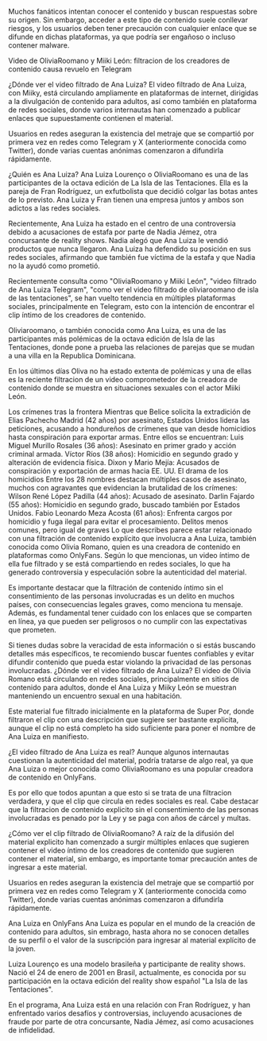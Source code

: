 Muchos fanáticos intentan conocer el contenido y buscan respuestas sobre su origen. Sin embargo, acceder a este tipo de contenido suele conllevar riesgos, y los usuarios deben tener precaución con cualquier enlace que se difunde en dichas plataformas, ya que podría ser engañoso o incluso contener malware.

Video de OliviaRoomano y Miiki León: filtracion de los creadores de contenido causa revuelo en Telegram

¿Dónde ver el video filtrado de Ana Luiza? El video filtrado de Ana Luiza, con Miiky, está circulando ampliamente en plataformas de internet, dirigidas a la divulgación de contenido para adultos, así como también en plataforma de redes sociales, donde varios internautas han comenzado a publicar enlaces que supuestamente contienen el material.

Usuarios en redes aseguran la existencia del metraje que se compartió por primera vez en redes como Telegram y X (anteriormente conocida como Twitter), donde varias cuentas anónimas comenzaron a difundirla rápidamente.

¿Quién es Ana Luiza? Ana Luiza Lourenço o OliviaRoomano es una de las participantes de la octava edición de La Isla de las Tentaciones. Ella es la pareja de Fran Rodríguez, un exfutbolista que decidió colgar las botas antes de lo previsto. Ana Luiza y Fran tienen una empresa juntos y ambos son adictos a las redes sociales.

Recientemente, Ana Luiza ha estado en el centro de una controversia debido a acusaciones de estafa por parte de Nadia Jémez, otra concursante de reality shows. Nadia alegó que Ana Luiza le vendió productos que nunca llegaron. Ana Luiza ha defendido su posición en sus redes sociales, afirmando que también fue víctima de la estafa y que Nadia no la ayudó como prometió.

Recientemente consulta como "OliviaRoomano y Miiki León", "video filtrado de Ana Luiza Telegram", "como ver el video filtrado de oliviaroomano de isla de las tentaciones", se han vuelto tendencia en múltiples plataformas sociales, principalmente en Telegram, esto con la intención de encontrar el clip íntimo de los creadores de contenido.

Oliviaroomano, o también conocida como Ana Luiza, es una de las participantes más polémicas de la octava edición de Isla de las Tentaciones, donde pone a prueba las relaciones de parejas que se mudan a una villa en la Republica Dominicana.

En los últimos días Oliva no ha estado extenta de polémicas y una de ellas es la reciente filtracion de un video comprometedor de la creadora de contenido donde se muestra en situaciones sexuales con el actor Miiki León.

Los crímenes tras la frontera Mientras que Belice solicita la extradición de Elias Pachecho Madrid (42 años) por asesinato, Estados Unidos lidera las peticiones, acusando a hondureños de crímenes que van desde homicidios hasta conspiración para exportar armas. Entre ellos se encuentran: Luis Miguel Murillo Rosales (36 años): Asesinato en primer grado y acción criminal armada. Víctor Ríos (38 años): Homicidio en segundo grado y alteración de evidencia física. Dixon y Mario Mejía: Acusados de conspiración y exportación de armas hacia EE. UU. El drama de los homicidios Entre los 28 nombres destacan múltiples casos de asesinato, muchos con agravantes que evidencian la brutalidad de los crímenes: Wilson René López Padilla (44 años): Acusado de asesinato. Darlin Fajardo (55 años): Homicidio en segundo grado, buscado también por Estados Unidos. Fabio Leonardo Meza Acosta (61 años): Enfrenta cargos por homicidio y fuga ilegal para evitar el procesamiento. Delitos menos comunes, pero igual de graves Lo que describes parece estar relacionado con una filtración de contenido explícito que involucra a Ana Luiza, también conocida como Olivia Romano, quien es una creadora de contenido en plataformas como OnlyFans. Según lo que mencionas, un video íntimo de ella fue filtrado y se está compartiendo en redes sociales, lo que ha generado controversia y especulación sobre la autenticidad del material.

Es importante destacar que la filtración de contenido íntimo sin el consentimiento de las personas involucradas es un delito en muchos países, con consecuencias legales graves, como menciona tu mensaje. Además, es fundamental tener cuidado con los enlaces que se comparten en línea, ya que pueden ser peligrosos o no cumplir con las expectativas que prometen.

Si tienes dudas sobre la veracidad de esta información o si estás buscando detalles más específicos, te recomiendo buscar fuentes confiables y evitar difundir contenido que pueda estar violando la privacidad de las personas involucradas. ¿Dónde ver el video filtrado de Ana Luiza? El video de Olivia Romano está circulando en redes sociales, principalmente en sitios de contenido para adultos, donde el Ana Luiza y Miiky León se muestran manteniendo un encuentro sexual en una habitación.

Este material fue filtrado inicialmente en la plataforma de Super Por, donde filtraron el clip con una descripción que sugiere ser bastante explicita, aunque el clip no está completo ha sido suficiente para poner el nombre de Ana Luiza en manifiesto.

¿El video filtrado de Ana Luiza es real? Aunque algunos internautas cuestionan la autenticidad del material, podría tratarse de algo real, ya que Ana Luiza o mejor conocida como OliviaRoomano es una popular creadora de contenido en OnlyFans.

Es por ello que todos apuntan a que esto si se trata de una filtracion verdadera, y que el clip que circula en redes sociales es real. Cabe destacar que la filtracion de contenido explicito sin el consentimiento de las personas involucradas es penado por la Ley y se paga con años de cárcel y multas.

¿Cómo ver el clip filtrado de OliviaRoomano? A raíz de la difusión del material explicito han comenzado a surgir múltiples enlaces que sugieren contener el video íntimo de los creadores de contenido que sugieren contener el material, sin embargo, es importante tomar precaución antes de ingresar a este material.

Usuarios en redes aseguran la existencia del metraje que se compartió por primera vez en redes como Telegram y X (anteriormente conocida como Twitter), donde varias cuentas anónimas comenzaron a difundirla rápidamente.

Ana Luiza en OnlyFans Ana Luiza es popular en el mundo de la creación de contenido para adultos, sin embrago, hasta ahora no se conocen detalles de su perfil o el valor de la suscripción para ingresar al material explícito de la joven.

Luiza Lourenço es una modelo brasileña y participante de reality shows. Nació el 24 de enero de 2001 en Brasil, actualmente, es conocida por su participación en la octava edición del reality show español "La Isla de las Tentaciones".

En el programa, Ana Luiza está en una relación con Fran Rodríguez, y han enfrentado varios desafíos y controversias, incluyendo acusaciones de fraude por parte de otra concursante, Nadia Jémez, así como acusaciones de infidelidad.
